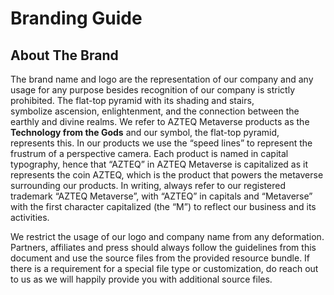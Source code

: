 # Branding Guide

## About The Brand

The brand name and logo are the representation of our company and any usage for any purpose besides recognition of our company is strictly prohibited. The flat-top pyramid with its shading and stairs, symbolize ascension, enlightenment, and the connection between the earthly and divine realms. We refer to AZTEQ Metaverse products as the **Technology from the Gods** and our symbol, the flat-top pyramid, represents this. In our products we use the “speed lines” to represent the frustrum of a perspective camera. Each product is named in capital typography, hence that “AZTEQ” in AZTEQ Metaverse is capitalized as it represents the coin AZTEQ, which is the product that powers the metaverse surrounding our products. In writing, always refer to our registered trademark “AZTEQ Metaverse”, with “AZTEQ” in capitals and “Metaverse” with the first character capitalized (the “M”) to reflect our business and its activities. 

We restrict the usage of our logo and company name from any deformation. Partners, affiliates and press should always follow the guidelines from this document and use the source files from the provided resource bundle. If there is a requirement for a special file type or customization, do reach out to us as we will happily provide you with additional source files.
